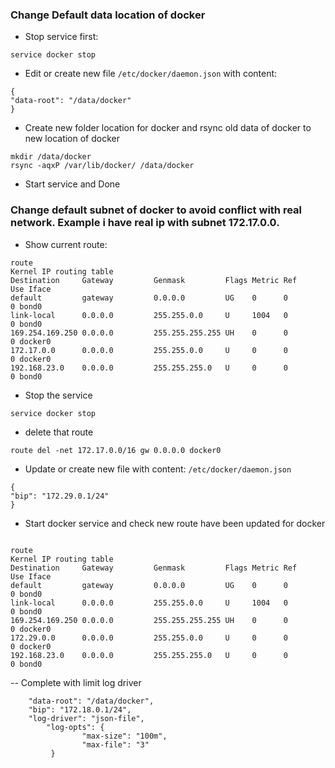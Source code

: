 ### Change Default data location of docker

- Stop service first:
```
service docker stop
```

- Edit or create new file `/etc/docker/daemon.json` with content:
```
{
"data-root": "/data/docker"
}
```

- Create new folder location for docker and rsync old data of docker to new location of docker

```
mkdir /data/docker
rsync -aqxP /var/lib/docker/ /data/docker
```
- Start service and Done


### Change default subnet of docker to avoid conflict with real network. Example i have real ip with subnet 172.17.0.0.
- Show current route:

```
route
Kernel IP routing table
Destination     Gateway         Genmask         Flags Metric Ref    Use Iface
default         gateway         0.0.0.0         UG    0      0        0 bond0
link-local      0.0.0.0         255.255.0.0     U     1004   0        0 bond0
169.254.169.250 0.0.0.0         255.255.255.255 UH    0      0        0 docker0
172.17.0.0      0.0.0.0         255.255.0.0     U     0      0        0 docker0
192.168.23.0    0.0.0.0         255.255.255.0   U     0      0        0 bond0
```

- Stop the service
```
service docker stop
```

- delete that route

```
route del -net 172.17.0.0/16 gw 0.0.0.0 docker0
```

- Update or create new file with content: `/etc/docker/daemon.json`

```
{
"bip": "172.29.0.1/24"
}
```

- Start docker service and check new route have been updated for docker

```

route
Kernel IP routing table
Destination     Gateway         Genmask         Flags Metric Ref    Use Iface
default         gateway         0.0.0.0         UG    0      0        0 bond0
link-local      0.0.0.0         255.255.0.0     U     1004   0        0 bond0
169.254.169.250 0.0.0.0         255.255.255.255 UH    0      0        0 docker0
172.29.0.0      0.0.0.0         255.255.0.0     U     0      0        0 docker0
192.168.23.0    0.0.0.0         255.255.255.0   U     0      0        0 bond0

```

-- Complete with limit log driver
```
	"data-root": "/data/docker", 
	"bip": "172.18.0.1/24",
	"log-driver": "json-file",
  		"log-opts": {
    			"max-size": "100m",
    			"max-file": "3"
 		 }
```
